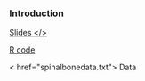 ###  Introduction 

<a href="intro.pdf"> Slides </>

<a href="intro.R"> R code </a>

< href="spinalbonedata.txt"> Data  </a>
